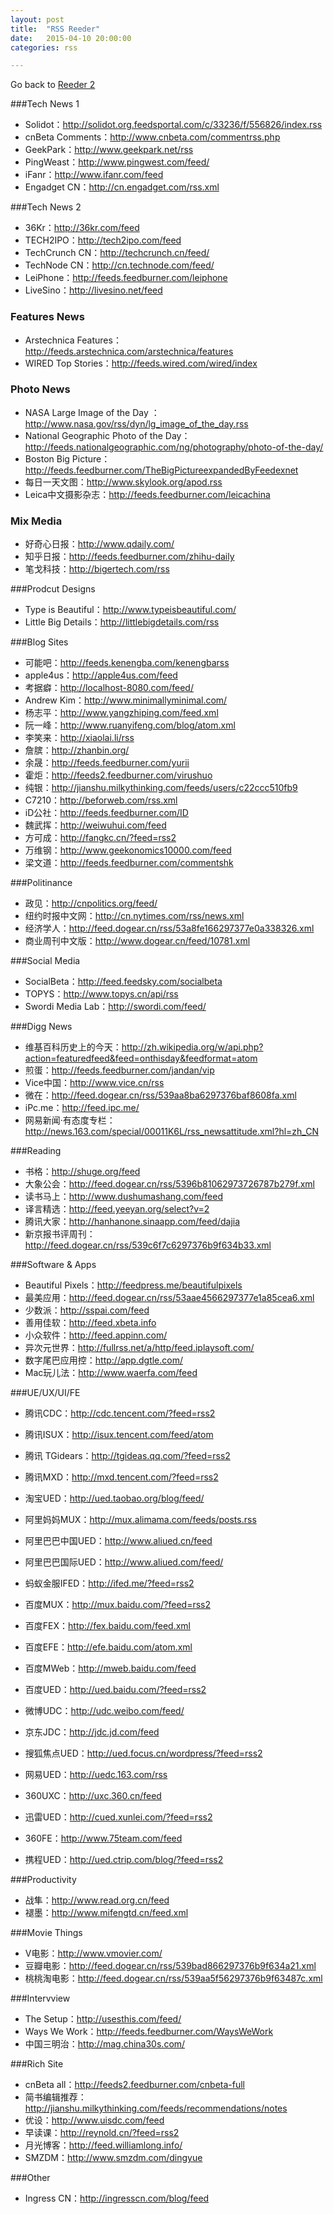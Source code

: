 ```yaml
---
layout: post
title:  "RSS Reeder"
date:   2015-04-10 20:00:00
categories: rss

---
```


Go back to <a href="https://qdan.me/list/VRLs7BtZ14OxwaaQ" target="_blank">Reeder 2</a>

###Tech News 1

- Solidot：http://solidot.org.feedsportal.com/c/33236/f/556826/index.rss
- cnBeta Comments：http://www.cnbeta.com/commentrss.php
- GeekPark：http://www.geekpark.net/rss
- PingWeast：http://www.pingwest.com/feed/
- iFanr：http://www.ifanr.com/feed
- Engadget CN：http://cn.engadget.com/rss.xml

###Tech News 2

- 36Kr：http://36kr.com/feed
- TECH2IPO：http://tech2ipo.com/feed
- TechCrunch CN：http://techcrunch.cn/feed/
- TechNode CN：http://cn.technode.com/feed/
- LeiPhone：http://feeds.feedburner.com/leiphone
- LiveSino：http://livesino.net/feed

### Features News

- Arstechnica Features：http://feeds.arstechnica.com/arstechnica/features
- WIRED Top Stories：http://feeds.wired.com/wired/index

### Photo News

- NASA Large Image of the Day ：http://www.nasa.gov/rss/dyn/lg_image_of_the_day.rss
- National Geographic Photo of the Day：http://feeds.nationalgeographic.com/ng/photography/photo-of-the-day/
- Boston Big Picture：http://feeds.feedburner.com/TheBigPictureexpandedByFeedexnet
- 每日一天文图：http://www.skylook.org/apod.rss
- Leica中文摄影杂志：http://feeds.feedburner.com/leicachina 

### Mix Media

- 好奇心日报：http://www.qdaily.com/
- 知乎日报：http://feeds.feedburner.com/zhihu-daily 
- 笔戈科技：http://bigertech.com/rss

###Prodcut Designs

- Type is Beautiful：http://www.typeisbeautiful.com/
- Little Big Details：http://littlebigdetails.com/rss

###Blog Sites

- 可能吧：http://feeds.kenengba.com/kenengbarss
- apple4us：http://apple4us.com/feed 
- 考据癖：http://localhost-8080.com/feed/
- Andrew Kim：http://www.minimallyminimal.com/
- 杨志平：http://www.yangzhiping.com/feed.xml
- 阮一峰：http://www.ruanyifeng.com/blog/atom.xml
- 李笑来：http://xiaolai.li/rss
- 詹膑：http://zhanbin.org/
- 余晟：http://feeds.feedburner.com/yurii
- 霍炬：http://feeds2.feedburner.com/virushuo
- 纯银：http://jianshu.milkythinking.com/feeds/users/c22ccc510fb9
- C7210：http://beforweb.com/rss.xml
- iD公社：http://feeds.feedburner.com/ID
- 魏武挥：http://weiwuhui.com/feed
- 方可成：http://fangkc.cn/?feed=rss2
- 万维钢：http://www.geekonomics10000.com/feed
- 梁文道：http://feeds.feedburner.com/commentshk

###Politinance

- 政见：http://cnpolitics.org/feed/
- 纽约时报中文网：http://cn.nytimes.com/rss/news.xml 
- 经济学人：http://feed.dogear.cn/rss/53a8fe166297377e0a338326.xml
- 商业周刊中文版：http://www.dogear.cn/feed/10781.xml 

###Social Media

- SocialBeta：http://feed.feedsky.com/socialbeta
- TOPYS：http://www.topys.cn/api/rss
- Swordi Media Lab：http://swordi.com/feed/

###Digg News

- 维基百科历史上的今天：http://zh.wikipedia.org/w/api.php?action=featuredfeed&feed=onthisday&feedformat=atom
- 煎蛋：http://feeds.feedburner.com/jandan/vip
- Vice中国：http://www.vice.cn/rss
- 微在：http://feed.dogear.cn/rss/539aa8ba6297376baf8608fa.xml
- iPc.me：http://feed.ipc.me/
- 网易新闻·有态度专栏：http://news.163.com/special/00011K6L/rss_newsattitude.xml?hl=zh_CN

###Reading

- 书格：http://shuge.org/feed
- 大象公会：http://feed.dogear.cn/rss/5396b81062973726787b279f.xml
- 读书马上：http://www.dushumashang.com/feed
- 译言精选：http://feed.yeeyan.org/select?v=2
- 腾讯大家：http://hanhanone.sinaapp.com/feed/dajia
- 新京报书评周刊：http://feed.dogear.cn/rss/539c6f7c6297376b9f634b33.xml

###Software & Apps 

- Beautiful Pixels：http://feedpress.me/beautifulpixels
- 最美应用：http://feed.dogear.cn/rss/53aae4566297377e1a85cea6.xml
- 少数派：http://sspai.com/feed
- 善用佳软：http://feed.xbeta.info
- 小众软件：http://feed.appinn.com/
- 异次元世界：http://fullrss.net/a/http/feed.iplaysoft.com/
- 数字尾巴应用控：http://app.dgtle.com/
- Mac玩儿法：http://www.waerfa.com/feed

###UE/UX/UI/FE

- 腾讯CDC：http://cdc.tencent.com/?feed=rss2
- 腾讯ISUX：http://isux.tencent.com/feed/atom 
- 腾讯 TGidears：http://tgideas.qq.com/?feed=rss2
- 腾讯MXD：http://mxd.tencent.com/?feed=rss2

- 淘宝UED：http://ued.taobao.org/blog/feed/
- 阿里妈妈MUX：http://mux.alimama.com/feeds/posts.rss
- 阿里巴巴中国UED：http://www.aliued.cn/feed
- 阿里巴巴国际UED：http://www.aliued.com/feed/
- 蚂蚁金服IFED：http://ifed.me/?feed=rss2

- 百度MUX：http://mux.baidu.com/?feed=rss2
- 百度FEX：http://fex.baidu.com/feed.xml
- 百度EFE：http://efe.baidu.com/atom.xml
- 百度MWeb：http://mweb.baidu.com/feed
- 百度UED：http://ued.baidu.com/?feed=rss2

- 微博UDC：http://udc.weibo.com/feed/
- 京东JDC：http://jdc.jd.com/feed
- 搜狐焦点UED：http://ued.focus.cn/wordpress/?feed=rss2
- 网易UED：http://uedc.163.com/rss
- 360UXC：http://uxc.360.cn/feed
- 迅雷UED：http://cued.xunlei.com/?feed=rss2
- 360FE：http://www.75team.com/feed
- 携程UED：http://ued.ctrip.com/blog/?feed=rss2

###Productivity

- 战隼：http://www.read.org.cn/feed
- 褪墨：http://www.mifengtd.cn/feed.xml


###Movie Things

- V电影：http://www.vmovier.com/ 
- 豆瓣电影：http://feed.dogear.cn/rss/539bad866297376b9f634a21.xml
- 桃桃淘电影：http://feed.dogear.cn/rss/539aa5f56297376b9f63487c.xml

###Intervview

- The Setup：http://usesthis.com/feed/
- Ways We Work：http://feeds.feedburner.com/WaysWeWork
- 中国三明治：http://mag.china30s.com/

###Rich Site 

- cnBeta all：http://feeds2.feedburner.com/cnbeta-full
- 简书编辑推荐：http://jianshu.milkythinking.com/feeds/recommendations/notes
- 优设：http://www.uisdc.com/feed
- 早读课：http://reynold.cn/?feed=rss2
- 月光博客：http://feed.williamlong.info/
- SMZDM：http://www.smzdm.com/dingyue

###Other 

- Ingress CN：http://ingresscn.com/blog/feed


